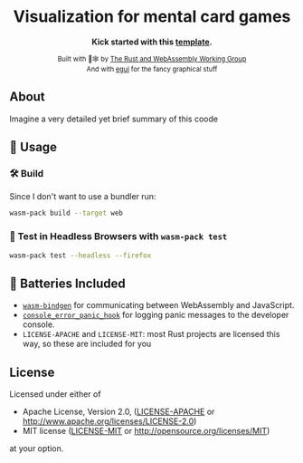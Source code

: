 <div align="center">

  <h1>Visualization for mental card games</h1>

  <strong>Kick started with this <a href="https://github.com/rustwasm/wasm-pack">template</a>.</strong>

  <sub>Built with 🦀🕸 by <a href="https://rustwasm.github.io/">The Rust and WebAssembly Working Group</a><br>
  And with <a href="https://github.com/emilk/egui">egui</a> for the fancy graphical stuff</sub>
</div>

## About

Imagine a very detailed yet brief summary of this coode

## 🚴 Usage

### 🛠️ Build

Since I don't want to use a bundler run:

```bash
wasm-pack build --target web
```

### 🔬 Test in Headless Browsers with `wasm-pack test`

```bash
wasm-pack test --headless --firefox
```

## 🔋 Batteries Included

* [`wasm-bindgen`](https://github.com/rustwasm/wasm-bindgen) for communicating
  between WebAssembly and JavaScript.
* [`console_error_panic_hook`](https://github.com/rustwasm/console_error_panic_hook)
  for logging panic messages to the developer console.
* `LICENSE-APACHE` and `LICENSE-MIT`: most Rust projects are licensed this way, so these are included for you

## License

Licensed under either of

* Apache License, Version 2.0, ([LICENSE-APACHE](LICENSE-APACHE) or http://www.apache.org/licenses/LICENSE-2.0)
* MIT license ([LICENSE-MIT](LICENSE-MIT) or http://opensource.org/licenses/MIT)

at your option.
